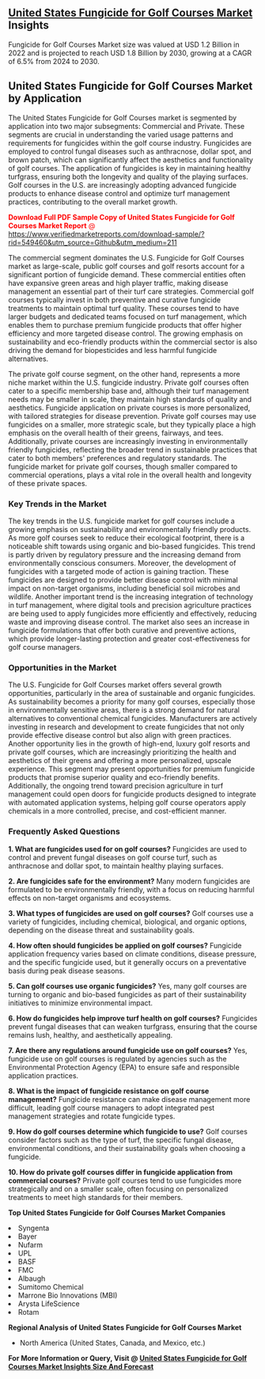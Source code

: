 <h2><a href="https://www.verifiedmarketreports.com/download-sample/?rid=549460&amp;utm_source=Github&amp;utm_medium=211" target="_blank">United States Fungicide for Golf Courses Market</a> Insights</h2><p>Fungicide for Golf Courses Market size was valued at USD 1.2 Billion in 2022 and is projected to reach USD 1.8 Billion by 2030, growing at a CAGR of 6.5% from 2024 to 2030.</p><p><h2>United States Fungicide for Golf Courses Market by Application</h2><p>The United States Fungicide for Golf Courses market is segmented by application into two major subsegments: Commercial and Private. These segments are crucial in understanding the varied usage patterns and requirements for fungicides within the golf course industry. Fungicides are employed to control fungal diseases such as anthracnose, dollar spot, and brown patch, which can significantly affect the aesthetics and functionality of golf courses. The application of fungicides is key in maintaining healthy turfgrass, ensuring both the longevity and quality of the playing surfaces. Golf courses in the U.S. are increasingly adopting advanced fungicide products to enhance disease control and optimize turf management practices, contributing to the overall market growth. <p><span class=""><span style="color: #ff0000;"><strong>Download Full PDF Sample Copy of United States Fungicide for Golf Courses Market Report</strong> @ </span><a href="https://www.verifiedmarketreports.com/download-sample/?rid=549460&amp;utm_source=Github&amp;utm_medium=211" target="_blank">https://www.verifiedmarketreports.com/download-sample/?rid=549460&amp;utm_source=Github&amp;utm_medium=211</a></span></p>The commercial segment dominates the U.S. Fungicide for Golf Courses market as large-scale, public golf courses and golf resorts account for a significant portion of fungicide demand. These commercial entities often have expansive green areas and high player traffic, making disease management an essential part of their turf care strategies. Commercial golf courses typically invest in both preventive and curative fungicide treatments to maintain optimal turf quality. These courses tend to have larger budgets and dedicated teams focused on turf management, which enables them to purchase premium fungicide products that offer higher efficiency and more targeted disease control. The growing emphasis on sustainability and eco-friendly products within the commercial sector is also driving the demand for biopesticides and less harmful fungicide alternatives. <p>The private golf course segment, on the other hand, represents a more niche market within the U.S. fungicide industry. Private golf courses often cater to a specific membership base and, although their turf management needs may be smaller in scale, they maintain high standards of quality and aesthetics. Fungicide application on private courses is more personalized, with tailored strategies for disease prevention. Private golf courses may use fungicides on a smaller, more strategic scale, but they typically place a high emphasis on the overall health of their greens, fairways, and tees. Additionally, private courses are increasingly investing in environmentally friendly fungicides, reflecting the broader trend in sustainable practices that cater to both members' preferences and regulatory standards. The fungicide market for private golf courses, though smaller compared to commercial operations, plays a vital role in the overall health and longevity of these private spaces. </p><h3>Key Trends in the Market</h3><p>The key trends in the U.S. fungicide market for golf courses include a growing emphasis on sustainability and environmentally friendly products. As more golf courses seek to reduce their ecological footprint, there is a noticeable shift towards using organic and bio-based fungicides. This trend is partly driven by regulatory pressure and the increasing demand from environmentally conscious consumers. Moreover, the development of fungicides with a targeted mode of action is gaining traction. These fungicides are designed to provide better disease control with minimal impact on non-target organisms, including beneficial soil microbes and wildlife. Another important trend is the increasing integration of technology in turf management, where digital tools and precision agriculture practices are being used to apply fungicides more efficiently and effectively, reducing waste and improving disease control. The market also sees an increase in fungicide formulations that offer both curative and preventive actions, which provide longer-lasting protection and greater cost-effectiveness for golf course managers.</p><h3>Opportunities in the Market</h3><p>The U.S. Fungicide for Golf Courses market offers several growth opportunities, particularly in the area of sustainable and organic fungicides. As sustainability becomes a priority for many golf courses, especially those in environmentally sensitive areas, there is a strong demand for natural alternatives to conventional chemical fungicides. Manufacturers are actively investing in research and development to create fungicides that not only provide effective disease control but also align with green practices. Another opportunity lies in the growth of high-end, luxury golf resorts and private golf courses, which are increasingly prioritizing the health and aesthetics of their greens and offering a more personalized, upscale experience. This segment may present opportunities for premium fungicide products that promise superior quality and eco-friendly benefits. Additionally, the ongoing trend toward precision agriculture in turf management could open doors for fungicide products designed to integrate with automated application systems, helping golf course operators apply chemicals in a more controlled, precise, and cost-efficient manner.</p><h3>Frequently Asked Questions</h3><p><strong>1. What are fungicides used for on golf courses?</strong> Fungicides are used to control and prevent fungal diseases on golf course turf, such as anthracnose and dollar spot, to maintain healthy playing surfaces.</p><p><strong>2. Are fungicides safe for the environment?</strong> Many modern fungicides are formulated to be environmentally friendly, with a focus on reducing harmful effects on non-target organisms and ecosystems.</p><p><strong>3. What types of fungicides are used on golf courses?</strong> Golf courses use a variety of fungicides, including chemical, biological, and organic options, depending on the disease threat and sustainability goals.</p><p><strong>4. How often should fungicides be applied on golf courses?</strong> Fungicide application frequency varies based on climate conditions, disease pressure, and the specific fungicide used, but it generally occurs on a preventative basis during peak disease seasons.</p><p><strong>5. Can golf courses use organic fungicides?</strong> Yes, many golf courses are turning to organic and bio-based fungicides as part of their sustainability initiatives to minimize environmental impact.</p><p><strong>6. How do fungicides help improve turf health on golf courses?</strong> Fungicides prevent fungal diseases that can weaken turfgrass, ensuring that the course remains lush, healthy, and aesthetically appealing.</p><p><strong>7. Are there any regulations around fungicide use on golf courses?</strong> Yes, fungicide use on golf courses is regulated by agencies such as the Environmental Protection Agency (EPA) to ensure safe and responsible application practices.</p><p><strong>8. What is the impact of fungicide resistance on golf course management?</strong> Fungicide resistance can make disease management more difficult, leading golf course managers to adopt integrated pest management strategies and rotate fungicide types.</p><p><strong>9. How do golf courses determine which fungicide to use?</strong> Golf courses consider factors such as the type of turf, the specific fungal disease, environmental conditions, and their sustainability goals when choosing a fungicide.</p><p><strong>10. How do private golf courses differ in fungicide application from commercial courses?</strong> Private golf courses tend to use fungicides more strategically and on a smaller scale, often focusing on personalized treatments to meet high standards for their members.</p></p><p><strong>Top United States Fungicide for Golf Courses Market Companies</strong></p><div data-test-id=""><p><li>Syngenta</li><li> Bayer</li><li> Nufarm</li><li> UPL</li><li> BASF</li><li> FMC</li><li> Albaugh</li><li> Sumitomo Chemical</li><li> Marrone Bio Innovations (MBI)</li><li> Arysta LifeScience</li><li> Rotam</li></p><div><strong>Regional Analysis of&nbsp;United States Fungicide for Golf Courses Market</strong></div><ul><li dir="ltr"><p dir="ltr">North America&nbsp;(United States, Canada, and Mexico, etc.)</p></li></ul><p><strong>For More Information or Query, Visit @&nbsp;</strong><strong><a href="https://www.verifiedmarketreports.com/product/fungicide-for-golf-courses-market/?utm_source=Github&amp;utm_medium=211" target="_blank">United States Fungicide for Golf Courses Market Insights Size And Forecast</a></strong></p></div>
